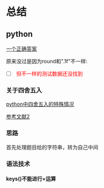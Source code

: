 # 总结

## python
[一个正确答案](https://blog.csdn.net/weixin_44575329/article/details/104362066)

原来没过是因为round和".1f"不一样:

- [ ] <font color='red'> 但不一样的测试数据还没找到 </font>
### 关于四舍五入
[python中四舍五入的特殊情况](https://zhuanlan.zhihu.com/p/93363837)

[参考文献2](https://zhuanlan.zhihu.com/p/115431517)


### 思路
首先处理题目给的字符串，转为自己中间

### 语法技术
#### keys()不能进行+运算